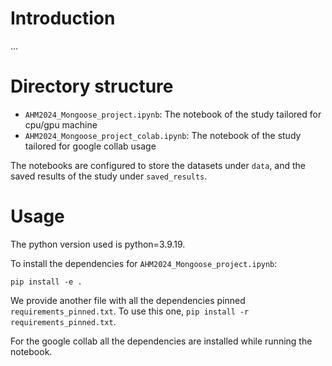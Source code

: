 # Introduction

...

# Directory structure

- `AHM2024_Mongoose_project.ipynb`: The notebook of the study tailored for cpu/gpu machine
- `AHM2024_Mongoose_project_colab.ipynb`: The notebook of the study tailored for google collab usage

The notebooks are configured to store the datasets under `data`, and the saved results of the study under `saved_results`.

# Usage

The python version used is python=3.9.19.

To install the dependencies for `AHM2024_Mongoose_project.ipynb`:

```shell
pip install -e .
```

We provide another file with all the dependencies pinned `requirements_pinned.txt`. To use this one, `pip install -r requirements_pinned.txt`.

For the google collab all the dependencies are installed while running the notebook.
